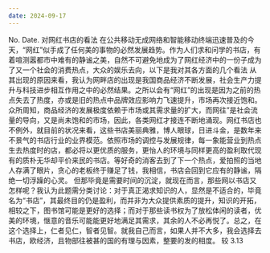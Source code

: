 ```yaml
---
date: 2024-09-17
---
```


No.
Date.
对网红书店的看法
在公共移动无成网络和智能移动终端迅速普及的今天，“网红”似手成了任何美的事物的必然发展趋势。作为人们求和问学的书店，有着喧测嚣都市中难有的静谧之美，自然不可避免地成为了网红经济中的一份子成为了又一个社会的消费热点，大众的娱乐去向，以下是我对其各方面的几个看法
从其出现的原因来看，我认为网畔店的出现是我国商品经济不断发展，社会生产力提升与科技进步相互作用之中的必然结果。之所以会有“网红”的出现是因为之前的热点失去了热度，亦或是旧的热点中品牌效应影响力飞速提升，市场再次接近饱和。众所周知，商品经济的发展极度依赖于市场或其需求量的扩大，而网往”是社会流量的导向，又是尚未饱和的市场，因此，各类网红才接连不断地涌现。网红书店也不例外，就目前的状况来看，这些书店美丽典雅，博人眼球，日进斗金，是数年来不景气的书店行业的业界模范。依照市场的调控与发展规律，每一象能营业到热点生去热度时的店，都必将以更优质的服务，更怡人的环境与同样更高的盈利取代现有的质朴无华却平价来民的书店。等好奇的消客去到了下一个热点，爱拍照的当地人存满了眼片，贪心的老板终于赚足了钱，我相信，书店会回到它应有的静谧，隔绝一切浮躁的心灵。
但那毕竟是需要时间的沉淀，就现在而言，那些网以书店又怎样呢？我认为此题需分类讨论：对于真正渴求知识的人，显然是不适合的，毕竟名为“书店”，其最终目的仍是盈利，而并非为大众提供素质的提升，知识的开拓，相较之下，图书馆可能是更好的选择；而对于那些读书权为了放松体闲的读者，优美的环境，惬意的音乐可能能更好地满足其需求，其余的人不必再悦了。总之，在这个选择上，仁者见仁，智者见智。就我自己而言，如果人并不大多，我会选择去书店，欧经济，且物部往被甚的国的有理与因素，整要的发的相度。
较
3.13
